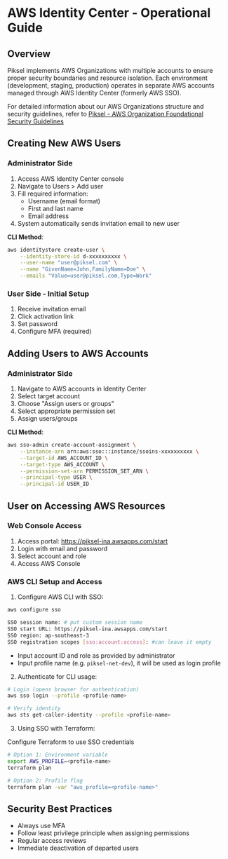 # AWS Identity Center - Operational Guide

## Overview

Piksel implements AWS Organizations with multiple accounts to ensure proper security boundaries and resource isolation. Each environment (development, staging, production) operates in separate AWS accounts managed through AWS Identity Center (formerly AWS SSO).

For detailed information about our AWS Organizations structure and security guidelines, refer to [Piksel - AWS Organization Foundational Security Guidelines](../security/Piksel%20-%20AWS%20Organization%20Foundational%20Security%20Guidelines.md)

## Creating New AWS Users

### Administrator Side

1. Access AWS Identity Center console
2. Navigate to Users > Add user
3. Fill required information:
   - Username (email format)
   - First and last name
   - Email address
4. System automatically sends invitation email to new user

**CLI Method**:

```bash
aws identitystore create-user \
    --identity-store-id d-xxxxxxxxxx \
    --user-name "user@piksel.com" \
    --name "GivenName=John,FamilyName=Doe" \
    --emails "Value=user@piksel.com,Type=Work"
```

### User Side - Initial Setup

1. Receive invitation email
2. Click activation link
3. Set password
4. Configure MFA (required)

## Adding Users to AWS Accounts

### Administrator Side

1. Navigate to AWS accounts in Identity Center
2. Select target account
3. Choose "Assign users or groups"
4. Select appropriate permission set
5. Assign users/groups

**CLI Method**:

```bash
aws sso-admin create-account-assignment \
    --instance-arn arn:aws:sso:::instance/ssoins-xxxxxxxxxx \
    --target-id AWS_ACCOUNT_ID \
    --target-type AWS_ACCOUNT \
    --permission-set-arn PERMISSION_SET_ARN \
    --principal-type USER \
    --principal-id USER_ID
```

## User on Accessing AWS Resources

### Web Console Access

1. Access portal: https://piksel-ina.awsapps.com/start
2. Login with email and password
3. Select account and role
4. Access AWS Console

### AWS CLI Setup and Access

1. Configure AWS CLI with SSO:

```bash
aws configure sso
```

```bash
SSO session name: # put custom session name
SSO start URL: https://piksel-ina.awsapps.com/start
SSO region: ap-southeast-3
SSO registration scopes [sso:account:access]: #can leave it empty
```

- Input account ID and role as provided by administrator
- Input profile name (e.g. `piksel-net-dev`), it will be used as login profile

2. Authenticate for CLI usage:

```bash
# Login (opens browser for authentication)
aws sso login --profile <profile-name>

# Verify identity
aws sts get-caller-identity --profile <profile-name>
```

3. Using SSO with Terraform:

Configure Terraform to use SSO credentials

```bash
# Option 1: Environment variable
export AWS_PROFILE=<profile-name>
terraform plan

# Option 2: Profile flag
terraform plan -var "aws_profile=<profile-name>"
```

## Security Best Practices

- Always use MFA
- Follow least privilege principle when assigning permissions
- Regular access reviews
- Immediate deactivation of departed users
